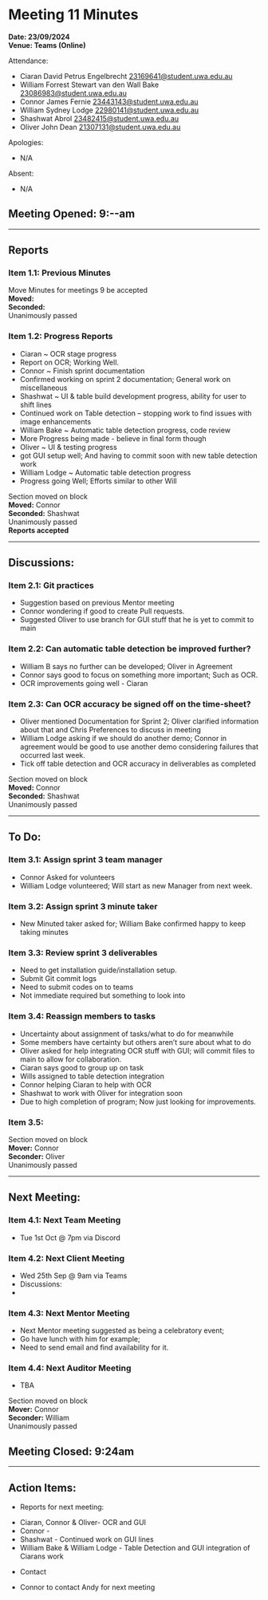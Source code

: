 # **Meeting 11 Minutes**

**Date: 23/09/2024**<br>
**Venue: Teams (Online)**

Attendance:
- Ciaran David Petrus Engelbrecht <23169641@student.uwa.edu.au>
- William Forrest Stewart van den Wall Bake <23086983@student.uwa.edu.au>
- Connor James Fernie <23443143@student.uwa.edu.au>
- William Sydney Lodge <22980141@student.uwa.edu.au>
- Shashwat Abrol <23482415@student.uwa.edu.au>
- Oliver John Dean <21307131@student.uwa.edu.au>

Apologies: 
- N/A

Absent:
- N/A

## Meeting Opened: 9:--am

---

## Reports

### Item 1.1: Previous Minutes
Move Minutes for meetings 9 be accepted 
<br> **Moved:** 
<br> **Seconded:** 
<br> Unanimously passed

### Item 1.2: Progress Reports
- Ciaran ~ OCR stage progress
- Report on OCR; Working Well.
- Connor ~ Finish sprint documentation
- Confirmed working on sprint 2 documentation; General work on miscellaneous
- Shashwat ~ UI & table build development progress, ability for user to shift lines
- Continued work on Table detection – stopping work to find issues with image enhancements
- William Bake ~ Automatic table detection progress, code review
- More Progress being made - believe in final form though
- Oliver ~ UI & testing progress
- got GUI setup well; And having to commit soon with new table detection work
- William Lodge ~ Automatic table detection progress
- Progress going Well; Efforts similar to other Will


Section moved on block
<br> **Moved:** Connor
<br> **Seconded:** Shashwat
<br> Unanimously passed
<br>**Reports accepted**

---

## Discussions:

### Item 2.1: Git practices
- Suggestion based on previous Mentor meeting
- Connor wondering if good to create Pull requests.
- Suggested Oliver to use branch for GUI stuff that he is yet to commit to main

### Item 2.2: Can automatic table detection be improved further?
- William B says no further can be developed; Oliver in Agreement
- Connor says good to focus on something more important; Such as OCR.
- OCR improvements going well - Ciaran

### Item 2.3: Can OCR accuracy be signed off on the time-sheet?
- Oliver mentioned Documentation for Sprint 2; Oliver clarified information about that and Chris Preferences to discuss in meeting
- William Lodge asking if we should do another demo; Connor in agreement would be good to use another demo considering failures that occurred last week.
- Tick off table detection and OCR accuracy in deliverables as completed


Section moved on block
<br> **Moved:** Connor
<br> **Seconded:** Shashwat
<br> Unanimously passed

---

## To Do:

### Item 3.1: Assign sprint 3 team manager
- Connor Asked for volunteers
- William Lodge volunteered; Will start as new Manager from next week.

### Item 3.2: Assign sprint 3 minute taker
- New Minuted taker asked for; William Bake confirmed happy to keep taking minutes

### Item 3.3: Review sprint 3 deliverables
- Need to get installation guide/installation setup.
- Submit Git commit logs
- Need to submit codes on to teams
- Not immediate required but something to look into

### Item 3.4: Reassign members to tasks
- Uncertainty about assignment of tasks/what to do for meanwhile
- Some members have certainty but others aren’t sure about what to do
- Oliver asked for help integrating OCR stuff with GUI; will commit files to main to allow for collaboration.
- Ciaran says good to group up on task
- Wills assigned to table detection integration
- Connor helping Ciaran to help with OCR
- Shashwat to work with Oliver for integration soon
- Due to high completion of program; Now just looking for improvements.

### Item 3.5: 


Section moved on block 
<br> **Mover:** Connor
<br> **Seconder:** Oliver
<br> Unanimously passed

---
## Next Meeting:

### Item 4.1: Next Team Meeting
- Tue 1st Oct @ 7pm via Discord

### Item 4.2: Next Client Meeting
- Wed 25th Sep @ 9am via Teams
- Discussions:
- 

### Item 4.3: Next Mentor Meeting
- Next Mentor meeting suggested as being a celebratory event; 
- Go have lunch with him for example; 
- Need to send email and find availability for it.

### Item 4.4: Next Auditor Meeting
- TBA

Section moved on block 
<br> **Mover:** Connor
<br> **Seconder:** William
<br> Unanimously passed

## Meeting Closed: 9:24am

---

## Action Items:
- Reports for next meeting:
+ Ciaran, Connor & Oliver- OCR and GUI
+ Connor - 
+ Shashwat - Continued work on GUI lines
+ William Bake & William Lodge - Table Detection and GUI integration of Ciarans work
- Contact
+ Connor to contact Andy for next meeting


